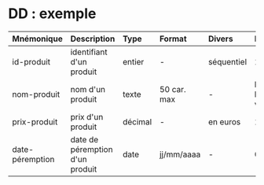 # DD : exemple

| Mnémonique      | Description                     | Type    | Format      | Divers     | Exemple                 |
|:--------------- |:------------------------------- |:------- |:----------- |:---------- |:----------------------- |
| id-produit      | identifiant d'un produit        | entier  | -           | séquentiel | 1                       |
| nom-produit     | nom d'un produit                | texte   | 50 car. max | -          | boite de haricots verts |
| prix-produit    | prix d'un produit               | décimal | -           | en euros   | 1.52                    |
| date-péremption | date de péremption d'un produit | date    | jj/mm/aaaa  | -          | 06/10/2015              |
